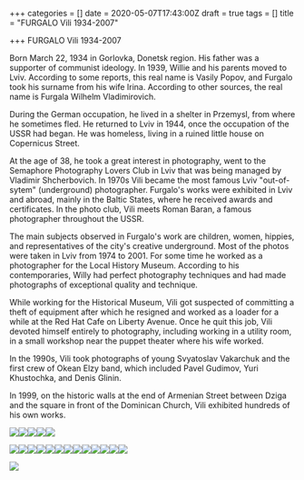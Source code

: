+++
categories = []
date = 2020-05-07T17:43:00Z
draft = true
tags = []
title = "FURGALO Vili 1934-2007"

+++
FURGALO Vili 1934-2007

Born March 22, 1934 in Gorlovka, Donetsk region. His father was a supporter of communist ideology. In 1939, Willie and his parents moved to Lviv. According to some reports, this real name is Vasily Popov, and Furgalo took his surname from his wife Irina. According to other sources, the real name is Furgala Wilhelm Vladimirovich.

During the German occupation, he lived in a shelter in Przemysl, from where he sometimes fled. He returned to Lviv in 1944, once the occupation of the USSR had began. He was homeless, living in a ruined little house on Copernicus Street.

At the age of 38, he took a great interest in photography, went to the Semaphore Photography Lovers Club in Lviv that was being managed by Vladimir Shcherbovich. In 1970s Vili became the most famous Lviv "out-of-sytem" (underground) photographer. Furgalo's works were exhibited in Lviv and abroad, mainly in the Baltic States, where he received awards and certificates. In the photo club, Vili meets Roman Baran, a famous photographer throughout the USSR.

The main subjects observed in Furgalo's work are children, women, hippies, and representatives of the city's creative underground. Most of the photos were taken in Lviv from 1974 to 2001. For some time he worked as a photographer for the Local History Museum. According to his contemporaries, Willy had perfect photography techniques and had made photographs of exceptional quality and technique.

While working for the Historical Museum, Vili got suspected of committing a theft of equipment after which he resigned and worked as a loader for a while at the Red Hat Cafe on Liberty Avenue. Once he quit this job, Vili devoted himself entirely to photography, including working in a utility room, in a small workshop near the puppet theater where his wife worked.

In the 1990s, Vili took photographs of young Svyatoslav Vakarchuk and the first crew of Okean Elzy band, which included Pavel Gudimov, Yuri Khustochka, and Denis Glinin.

In 1999, on the historic walls at the end of Armenian Street between Dziga and the square in front of the Dominican Church, Vili exhibited hundreds of his own works.

![](/uploads/50758785-614679708985251-8223803400408530944-o.jpg)![](/uploads/dsc-4471.jpg)![](/uploads/dsc-4478.jpg)![](/uploads/ca7528aee1ea13fa2296b100d27e8725.jpg)![](/uploads/dsc-4472.jpg)

![](/uploads/a40c6d62201601acdcb416ebc34f5dbb.jpg)![](/uploads/53691270-64759265902.jpg)![](/uploads/06ea107fa1185feb59c2228f42e14a37.jpg)![](/uploads/29f079fbd1d991ae09cb13f17b41c9ff.jpg)![](/uploads/fa08cc436e4dd1f7bb1c2208d9e6a144.jpg)![](/uploads/6a15dcd19759ec7a8d455047368f1f35.jpg)![](/uploads/56306662-65310994180.jpg)![](/uploads/714e93bbe606fdde03e56dc2ffef13e5.jpg)![](/uploads/4f62f98c16c1dbf1abdcf08eb4121d24.jpg)![](/uploads/86821cd662fffc120a02488401b61bea.jpg)![](/uploads/00464d412856d16e029f53642eb8ddab.jpg)![](/uploads/50399563-614679692318586-2497969098365861888-o.jpg)![](/uploads/58379119-22690693933.jpg)

![](/uploads/afisha-villi-furgalo.jpg)